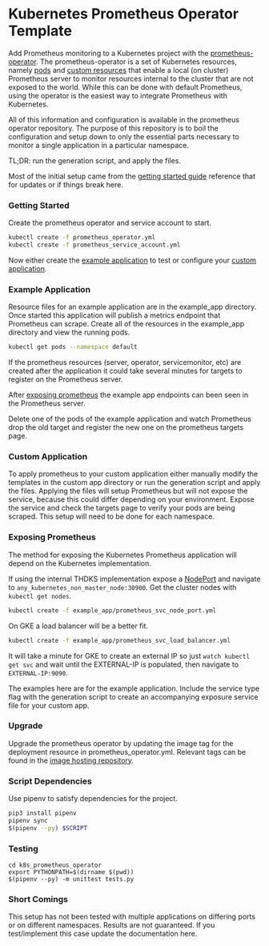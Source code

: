 # Kubernetes Prometheus Operator Template
Add Prometheus monitoring to a Kubernetes project with the [prometheus-operator](https://github.com/coreos/prometheus-operator).
The prometheus-operator is a set of Kubernetes resources, namely [pods](https://kubernetes.io/docs/concepts/workloads/pods/pod/)
and [custom resources](https://kubernetes.io/docs/concepts/extend-kubernetes/api-extension/custom-resources/) that
enable a local (on cluster) Prometheus server to monitor resources internal to the cluster that are not exposed to
the world.  While this can be done with default Prometheus, using the operator is the easiest way to integrate
Prometheus with Kubernetes.

All of this information and configuration is available in the prometheus operator repository.  The purpose of this
repository is to boil the configuration and setup down to only the essential parts necessary to monitor a single application
in a particular namespace.

TL;DR: run the generation script, and apply the files.

Most of the initial setup came from the
[getting started guide](https://github.com/coreos/prometheus-operator/blob/master/Documentation/user-guides/getting-started.md)
reference that for updates or if things break here.

### Getting Started
Create the prometheus operator and service account to start.
```bash
kubectl create -f prometheus_operator.yml
kubectl create -f prometheus_service_account.yml
```

Now either create the [example application](#example-application) to test or configure your [custom application](#custom-application).

### Example Application
Resource files for an example application are in the example_app directory.  Once started this application will publish
a metrics endpoint that Prometheus can scrape.  Create all of the resources in the example_app directory and view the
running pods.
```bash
kubectl get pods --namespace default
```
If the prometheus resources (server, operator, servicemonitor, etc) are created after the application it could take
several minutes for targets to register on the Prometheus server.

After [exposing prometheus](#exposing-prometheus) the example app endpoints can been seen in the Prometheus server.

Delete one of the pods of the example application and watch Prometheus drop the old target and register the new one
on the prometheus targets page.

### Custom Application
To apply prometheus to your custom application either manually modify the templates in the custom app directory
or run the generation script and apply the files.  Applying the files will setup Prometheus but will not expose the
service, because this could differ depending on your environment.  Expose the service and check the targets page to
verify your pods are being scraped.  This setup will need to be done for each namespace.

### Exposing Prometheus
The method for exposing the Kubernetes Prometheus application will depend on the Kubernetes implementation.

If using the internal THDKS implementation expose a
[NodePort](https://kubernetes.io/docs/tutorials/kubernetes-basics/expose/expose-intro/#overview-of-kubernetes-services)
and navigate to `any_kubernetes_non_master_node:30900`.  Get the cluster nodes with `kubectl get nodes`.
```bash
kubectl create -f example_app/prometheus_svc_node_port.yml
```

On GKE a load balancer will be a better fit.
```bash
kubectl create -f example_app/prometheus_svc_load_balancer.yml
```
It will take a minute for GKE to create an external IP so just `watch kubectl get svc` and wait until
the EXTERNAL-IP is populated, then navigate to `EXTERNAL-IP:9090`.

The examples here are for the example application. Include the service type flag with the generation script
to create an accompanying exposure service file for your custom app.

### Upgrade
Upgrade the prometheus operator by updating the image tag for the deployment resource in prometheus_operator.yml.
Relevant tags can be found in the [image hosting repository](https://quay.io/repository/coreos/prometheus-operator?tag=latest&tab=tags).

### Script Dependencies
Use pipenv to satisfy dependencies for the project.
```bash
pip3 install pipenv
pipenv sync
$(pipenv --py) $SCRIPT
```

### Testing
```
cd k8s_prometheus_operator
export PYTHONPATH=$(dirname $(pwd))
$(pipenv --py) -m unittest tests.py
```

### Short Comings
This setup has not been tested with multiple applications on differing ports or on different namespaces.
Results are not guaranteed.  If you test/implement this case update the documentation here.

